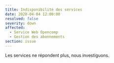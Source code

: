 ```yaml
---
title: Indisponibilité des services
date: 2020-04-04 12:00:00
resolved: false
severity: down
affected:
  - Service Web Opencomp
  - Gestion des abonnements
section: issue
---
```

Les services ne répondent plus, nous investiguons.
